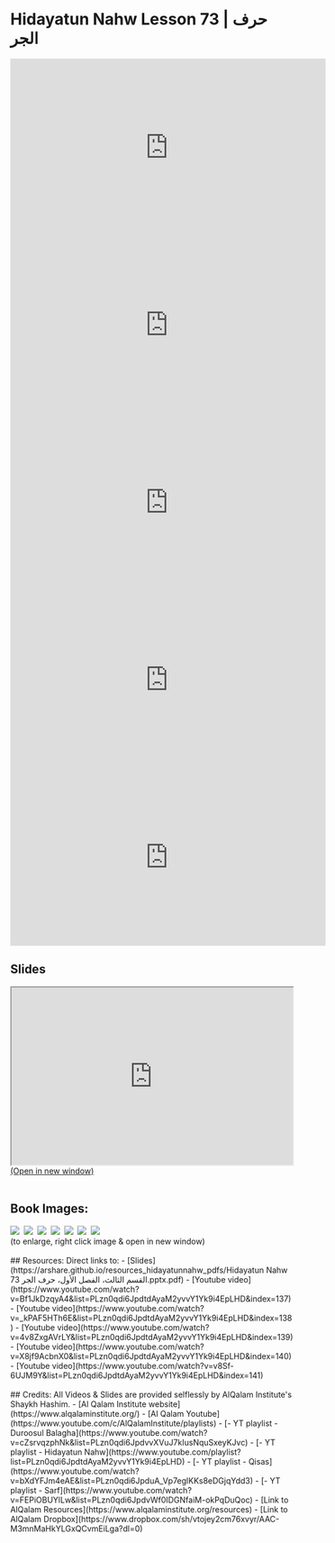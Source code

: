 # Hidayatun Nahw Lesson 73 | حرف الجر            

<iframe width="560" height="315" src="https://www.youtube-nocookie.com/embed/Bf1JkDzqyA4?start=0" frameborder="0" allow="accelerometer; autoplay; encrypted-media; gyroscope; picture-in-picture" allowfullscreen="allowfullscreen"></iframe><BR>

<iframe width="560" height="315" src="https://www.youtube-nocookie.com/embed/_kPAF5HTh6E?start=0" frameborder="0" allow="accelerometer; autoplay; encrypted-media; gyroscope; picture-in-picture" allowfullscreen="allowfullscreen"></iframe><BR>

<iframe width="560" height="315" src="https://www.youtube-nocookie.com/embed/4v8ZxgAVrLY?start=0" frameborder="0" allow="accelerometer; autoplay; encrypted-media; gyroscope; picture-in-picture" allowfullscreen="allowfullscreen"></iframe><BR>

<iframe width="560" height="315" src="https://www.youtube-nocookie.com/embed/X8jf9AcbnX0?start=0" frameborder="0" allow="accelerometer; autoplay; encrypted-media; gyroscope; picture-in-picture" allowfullscreen="allowfullscreen"></iframe><BR>

<iframe width="560" height="315" src="https://www.youtube-nocookie.com/embed/v8Sf-6UJM9Y?start=0" frameborder="0" allow="accelerometer; autoplay; encrypted-media; gyroscope; picture-in-picture" allowfullscreen="allowfullscreen"></iframe><BR>

<h2>Slides</h2>
<div>
    <object
    data='https://arshare.github.io/resources_hidayatunnahw_pdfs/Hidayatun Nahw 73 القسم الثالث، الفصل الأول، حرف الجر.pptx.pdf'
    type="application/pdf"
    width="560"
    height="315"
    >
    <iframe
        src='https://arshare.github.io/resources_hidayatunnahw_pdfs/Hidayatun Nahw 73 القسم الثالث، الفصل الأول، حرف الجر.pptx.pdf'
        width="500"
        height="315"
    >
    <p>This browser does not support PDF!</p>
    </iframe>
    </object>
</div>
<A HREF='https://arshare.github.io/resources_hidayatunnahw_pdfs/Hidayatun Nahw 73 القسم الثالث، الفصل الأول، حرف الجر.pptx.pdf' target=_>(Open in new window)</A>
<BR><BR>
<H2>Book Images:</H2>
<IMG SRC='https://arshare.github.io/resources_hidayatunnahw_book_images/103.png' class=bookpage style="max-width: 30%;">&nbsp;&nbsp;<IMG SRC='https://arshare.github.io/resources_hidayatunnahw_book_images/104.png' class=bookpage style="max-width: 30%;">&nbsp;&nbsp;<IMG SRC='https://arshare.github.io/resources_hidayatunnahw_book_images/105.png' class=bookpage style="max-width: 30%;">&nbsp;&nbsp;<IMG SRC='https://arshare.github.io/resources_hidayatunnahw_book_images/106.png' class=bookpage style="max-width: 30%;">&nbsp;&nbsp;<IMG SRC='https://arshare.github.io/resources_hidayatunnahw_book_images/107.png' class=bookpage style="max-width: 30%;">&nbsp;&nbsp;<IMG SRC='https://arshare.github.io/resources_hidayatunnahw_book_images/108.png' class=bookpage style="max-width: 30%;">&nbsp;&nbsp;<IMG SRC='https://arshare.github.io/resources_hidayatunnahw_book_images/109.png' class=bookpage style="max-width: 30%;">&nbsp;&nbsp;<BR>(to enlarge, right click image & open in new window)<BR><BR>
## Resources:
Direct links to:
- [Slides](https://arshare.github.io/resources_hidayatunnahw_pdfs/Hidayatun Nahw 73 القسم الثالث، الفصل الأول، حرف الجر.pptx.pdf)
- [Youtube video](https://www.youtube.com/watch?v=Bf1JkDzqyA4&list=PLzn0qdi6JpdtdAyaM2yvvY1Yk9i4EpLHD&index=137)
- [Youtube video](https://www.youtube.com/watch?v=_kPAF5HTh6E&list=PLzn0qdi6JpdtdAyaM2yvvY1Yk9i4EpLHD&index=138)
- [Youtube video](https://www.youtube.com/watch?v=4v8ZxgAVrLY&list=PLzn0qdi6JpdtdAyaM2yvvY1Yk9i4EpLHD&index=139)
- [Youtube video](https://www.youtube.com/watch?v=X8jf9AcbnX0&list=PLzn0qdi6JpdtdAyaM2yvvY1Yk9i4EpLHD&index=140)
- [Youtube video](https://www.youtube.com/watch?v=v8Sf-6UJM9Y&list=PLzn0qdi6JpdtdAyaM2yvvY1Yk9i4EpLHD&index=141)
<BR><BR>
## Credits:
All Videos & Slides are provided selflessly by AlQalam Institute's Shaykh Hashim.
- [Al Qalam Institute website](https://www.alqalaminstitute.org/)
- [Al Qalam Youtube](https://www.youtube.com/c/AlQalamInstitute/playlists)
- [- YT playlist - Duroosul Balagha](https://www.youtube.com/watch?v=cZsrvqzphNk&list=PLzn0qdi6JpdvvXVuJ7kIusNquSxeyKJvc)
- [- YT playlist - Hidayatun Nahw](https://www.youtube.com/playlist?list=PLzn0qdi6JpdtdAyaM2yvvY1Yk9i4EpLHD)
- [- YT playlist - Qisas](https://www.youtube.com/watch?v=bXdYFJm4eAE&list=PLzn0qdi6JpduA_Vp7eglKKs8eDGjqYdd3)
- [- YT playlist - Sarf](https://www.youtube.com/watch?v=FEPiOBUYlLw&list=PLzn0qdi6JpdvWf0IDGNfaiM-okPqDuQoc)
- [Link to AlQalam Resources](https://www.alqalaminstitute.org/resources)
- [Link to AlQalam Dropbox](https://www.dropbox.com/sh/vtojey2cm76xvyr/AAC-M3mnMaHkYLGxQCvmEiLga?dl=0)
